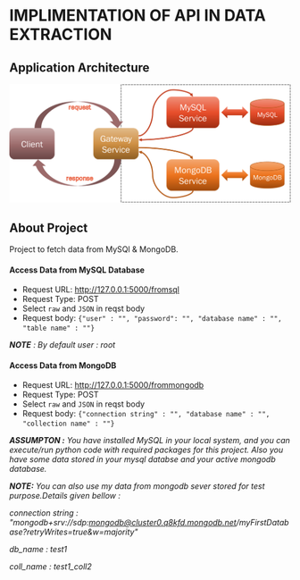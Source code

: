# IMPLIMENTATION OF API IN DATA EXTRACTION

## Application Architecture
<img title="App Architecture" alt="architecture" width="600px" src="application-architecture.png"/>


## About Project
Project to fetch data from MySQl & MongoDB.

#### Access Data from MySQL Database
* Request URL: http://127.0.0.1:5000/fromsql
* Request Type: POST
* Select `raw` and `JSON` in reqst body
* Request body: `{"user" : "", "password": "", "database name" : "", "table name" : ""}`

<i>***NOTE*** : By default user : root</i>

#### Access Data from MongoDB
* Request URL: http://127.0.0.1:5000/frommongodb
* Request Type: POST
* Select `raw` and `JSON` in reqst body
* Request body: `{"connection string" : "", "database name" : "", "collection name" : ""}`

<i>**ASSUMPTON :** You have installed MySQL in your local system, and you can execute/run python code with required packages for this project. Also you have some data stored in your mysql databse and your active mongodb database.</i>

<i>**NOTE:** You can also use my data from mongodb sever stored for test purpose.Details given bellow : </i>

<i>connection string : "mongodb+srv://sdp:mongodb@cluster0.q8kfd.mongodb.net/myFirstDatabase?retryWrites=true&w=majority"</i>

<i>db_name : test1</i>

<i>coll_name : test1_coll2</i>
